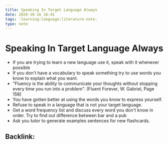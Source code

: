 ```yaml
---
title: Speaking In Target Language Always
date: 2020-10-16 16:41
tags: :learning:language:literature-note:
type: note
---
```


# Speaking In Target Language Always  #

* If you are trying to learn a new language use it, speak with it whenever possible
* If you don't have a vocabulary to speak something try to use words you know to explain what you want.
* "Fluency is the ability to communicate your thoughts without stopping every time you run into a problem". (Fluent
  Forever, W. Gabriel, Page 158)
* You have gotten better at using the  words you know to express yourself.
* Refuse to speak in a language that is not your target language.
* Get a word frequency list and discuss every word you don't know in order. Try to find out difference between bar and a
  pub
* Ask you tutor to generate examples sentences for new flashcards.

Backlink:
----
